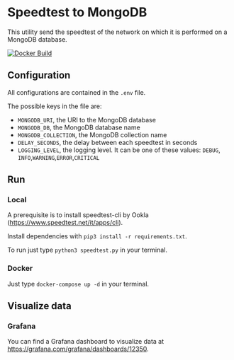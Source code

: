 # Speedtest to MongoDB

This utility send the speedtest of the network on which it is performed on a MongoDB database.

[![Docker Build](https://img.shields.io/docker/cloud/build/ajeje93/speedtest-to-mongodb)](https://hub.docker.com/r/ajeje93/speedtest-to-mongodb)

## Configuration

All configurations are contained in the `.env` file.

The possible keys in the file are:

* `MONGODB_URI`, the URI to the MongoDB database
* `MONGODB_DB`, the MongoDB database name
* `MONGODB_COLLECTION`, the MongoDB collection name
* `DELAY_SECONDS`, the delay between each speedtest in seconds
* `LOGGING_LEVEL`, the logging level. It can be one of these values: `DEBUG`, `INFO`,`WARNING`,`ERROR`,`CRITICAL`

## Run

### Local

A prerequisite is to install speedtest-cli by Ookla (<https://www.speedtest.net/it/apps/cli>).

Install dependencies with `pip3 install -r requirements.txt`.

To run just type `python3 speedtest.py` in your terminal.

### Docker

Just type `docker-compose up -d` in your terminal.

## Visualize data

### Grafana

You can find a Grafana dashboard to visualize data at <https://grafana.com/grafana/dashboards/12350>.
